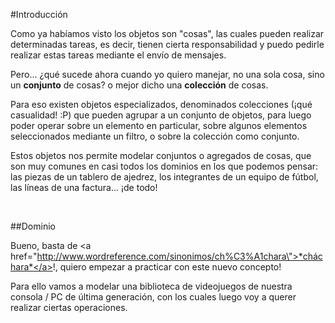 #Introducción

Como ya habíamos visto los objetos son "cosas", las cuales pueden realizar determinadas tareas, es decir, tienen cierta responsabilidad y puedo pedirle realizar estas tareas mediante el envío de mensajes.

Pero... ¿qué sucede ahora cuando yo quiero manejar, no una sola cosa, sino un **conjunto** de cosas? o mejor dicho una **colección** de cosas.

Para eso existen objetos especializados, denominados colecciones (¡qué casualidad! :P) que pueden agrupar a un conjunto de objetos, para luego poder operar sobre un elemento en particular, sobre algunos elementos seleccionados mediante un filtro, o sobre la colección como conjunto.

Estos objetos nos permite modelar conjuntos o agregados de cosas, que son muy comunes en casi todos los dominios en los que podemos pensar: las piezas de un tablero de ajedrez, los integrantes de un equipo de fútbol, las líneas de una factura... ¡de todo!

<br>

##Dominio

Bueno, basta de <a href=\"http://www.wordreference.com/sinonimos/ch%C3%A1chara\">*cháchara*</a>!, quiero empezar a practicar con este nuevo concepto!

Para ello vamos a modelar una biblioteca de videojuegos de nuestra consola / PC de última generación, con los cuales luego voy a querer realizar ciertas operaciones.